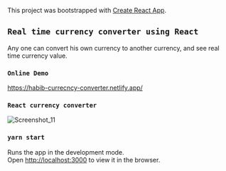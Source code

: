 This project was bootstrapped with [Create React App](https://github.com/facebook/create-react-app).

## `Real time currency converter using React`
Any one can convert his own currency to another currency, and see real time currency value.

### `Online Demo`
https://habib-currecncy-converter.netlify.app/

### `React currency converter`
![Screenshot_11](https://user-images.githubusercontent.com/20669870/100839708-dc463d80-349e-11eb-9c8e-71b79365c314.jpg)

### `yarn start`

Runs the app in the development mode.<br />
Open [http://localhost:3000](http://localhost:3000) to view it in the browser.
